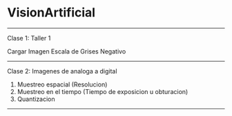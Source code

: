 # VisionArtificial

-------------------------------------------------------------------------------------------------------------------------------------------------------------------------

Clase 1:
Taller 1

Cargar Imagen
Escala de Grises
Negativo

-------------------------------------------------------------------------------------------------------------------------------------------------------------------------

Clase 2:
Imagenes de analoga a digital

1. Muestreo espacial (Resolucion)
2. Muestreo en el tiempo (Tiempo de exposicion u obturacion)
3. Quantizacion 

-------------------------------------------------------------------------------------------------------------------------------------------------------------------------
